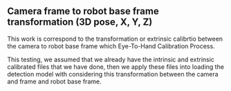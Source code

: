 ## Camera frame to robot base frame transformation (3D pose, X, Y, Z)

This work is correspond to the transformation or extrinsic calibrtio between the camera to robot base frame which Eye-To-Hand Calibration Process.

<!-- The method is using TSAI method in order to perform extrinsic calibration process. -->

This testing, we assumed that we already have the intrinsic and extrinsic calibrated files that we have done, then we apply these files into loading the detection model with considering this transformation between the camera and frame and robot base frame.

